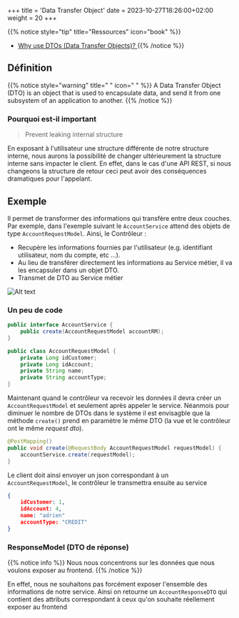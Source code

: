 +++
title = 'Data Transfer Object'
date = 2023-10-27T18:26:00+02:00
weight = 20
+++

{{% notice style="tip" title="Ressources" icon="book" %}}
- [ Why use DTOs (Data Transfer Objects)? ](https://youtu.be/JJT1xykf1do)
{{% /notice %}}

## Définition
{{% notice style="warning" title=" " icon=" " %}}
A Data Transfer Object (DTO) is an object that is used to encapsulate data, and send it from one subsystem of an application to another.
{{% /notice %}}

### Pourquoi est-il important
> Prevent leaking internal structure

En exposant à l'utilisateur une structure différente de notre structure interne, nous aurons la possibilité de changer ultérieurement la structure interne sans impacter le client. En effet, dans le cas d'une API REST, si nous changeons la structure de retour ceci peut avoir des conséquences dramatiques pour l'appelant.

## Exemple
Il permet de transformer des informations qui transfère entre deux couches. Par exemple, dans l'exemple suivant le `AccountService` attend des objets de type `AccountRequestModel`.
Ainsi, le Contrôleur :
- Recupère les informations fournies par l'utilisateur (e.g. identifiant utilisateur, nom du compte, etc ...).
- Au lieu de transférer directement les informations au Service métier, il va les encapsuler dans un objet DTO.
- Transmet de DTO au Service métier

![Alt text](../images/dto.png)

### Un peu de code
```java
public interface AccountService {
    public create(AccountRequestModel accountRM);
}
```

```java
public class AccountRequestModel {
    private Long idCustomer;
    private Long idAccount;
    private String name;
    private String accountType;
}
```

Maintenant quand le contrôleur va recevoir les données il devra créer un `AccountRequestModel` et seulement après appeler le service. Néanmois pour diminuer le nombre de DTOs dans le système il est envisagble que la méthode `create()` prend en paramètre le même DTO (la vue et le contrôleur ont le même *request dto*).
```java
@PostMapping()
public void create(@RequestBody AccountRequestModel requestModel) {
    accountService.create(requestModel);
}
```

Le client doit ainsi envoyer un json correspondant à un `AccountRequestModel`, le contrôleur le transmettra ensuite au service
```json
{
    idCustomer: 1,
    idAccount: 4,
    name: "adrien"
    accountType: "CREDIT"
}
```
### ResponseModel (DTO de réponse)
{{% notice info %}}
Nous nous concentrons sur les données que nous voulons exposer au frontend. 
{{% /notice %}} 

En effet, nous ne souhaitons pas forcément exposer l'ensemble des informations de notre service. Ainsi on retourne un `AccountResponseDTO` qui contient des attributs correspondant à ceux qu'on souhaite réellement exposer au frontend 